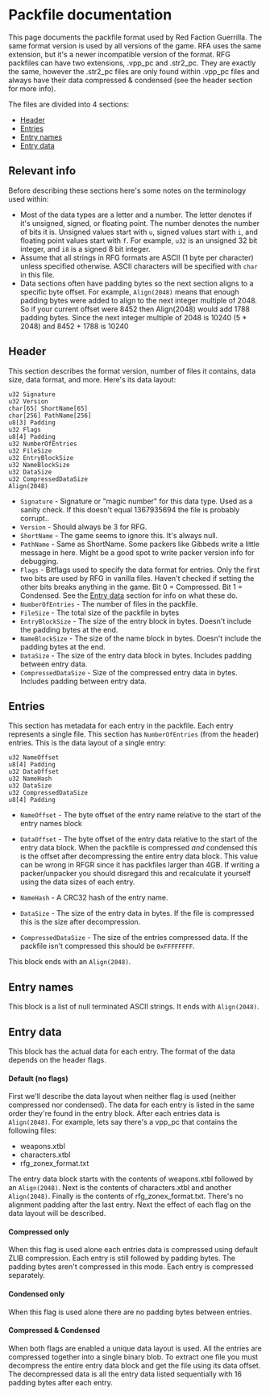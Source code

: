 # Packfile documentation
This page documents the packfile format used by Red Faction Guerrilla. The same format version is used by all versions of the game. RFA uses the same extension, but it's a newer incompatible version of the format. RFG packfiles can have two extensions, .vpp_pc and .str2_pc. They are exactly the same, however the .str2_pc files are only found within .vpp_pc files and always have their data compressed & condensed (see the header section for more info).

The files are divided into 4 sections:

- [Header](https://github.com/Moneyl/RfgToolsPlusPlus/blob/master/Documentation/Packfile.md#header)
- [Entries](https://github.com/Moneyl/RfgToolsPlusPlus/blob/master/Documentation/Packfile.md#entries)
- [Entry names](https://github.com/Moneyl/RfgToolsPlusPlus/blob/master/Documentation/Packfile.md#entry-names)
- [Entry data](https://github.com/Moneyl/RfgToolsPlusPlus/blob/master/Documentation/Packfile.md#entry-data)

## Relevant info

Before describing these sections here's some notes on the terminology used within:

- Most of the data types are a letter and a number. The letter denotes if it's unsigned, signed, or floating point. The number denotes the number of bits it is. Unsigned values start with `u`, signed values start with `i`, and floating point values start with `f`. For example, `u32` is an unsigned 32 bit integer, and `i8` is a signed 8 bit integer. 
- Assume that all strings in RFG formats are ASCII (1 byte per character) unless specified otherwise. ASCII characters will be specified with `char` in this file.
- Data sections often have padding bytes so the next section aligns to a specific byte offset. For example, `Align(2048)` means that enough padding bytes were added to align to the next integer multiple of 2048. So if your current offset were 8452 then Align(2048) would add 1788 padding bytes. Since the next integer multiple of 2048 is 10240 (5 * 2048) and 8452 + 1788 is 10240

## Header
This section describes the format version, number of files it contains, data size, data format, and more. Here's its data layout:
```
u32 Signature
u32 Version
char[65] ShortName[65]
char[256] PathName[256]
u8[3] Padding
u32 Flags
u8[4] Padding
u32 NumberOfEntries
u32 FileSize
u32 EntryBlockSize
u32 NameBlockSize
u32 DataSize
u32 CompressedDataSize
Align(2048)
```

* `Signature` - Signature or "magic number" for this data type. Used as a sanity check. If this doesn't equal 1367935694 the file is probably corrupt..
* `Version` - Should always be 3 for RFG.
* `ShortName` - The game seems to ignore this. It's always null.
* `PathName` - Same as ShortName. Some packers like Gibbeds write a little message in here. Might be a good spot to write packer version info for debugging.
* `Flags` - Bitflags used to specify the data format for entries. Only the first two bits are used by RFG in vanilla files. Haven't checked if setting the other bits breaks anything in the game. Bit 0 = Compressed. Bit 1 = Condensed. See the [Entry data](https://github.com/Moneyl/RfgToolsPlusPlus/blob/master/Documentation/Packfile.md#entry-data) section for info on what these do.
* `NumberOfEntries` - The number of files in the packfile.
* `FileSize` - The total size of the packfile in bytes
* `EntryBlockSize` - The size of the entry block in bytes. Doesn't include the padding bytes at the end.
* `NameBlockSize` - The size of the name block in bytes. Doesn't include the padding bytes at the end.
* `DataSize` - The size of the entry data block in bytes. Includes padding between entry data.
* `CompressedDataSize` - Size of the compressed entry data in bytes. Includes padding between entry data.


## Entries
This section has metadata for each entry in the packfile. Each entry represents a single file. This section has `NumberOfEntries` (from the header) entries. This is the data layout of a single entry:
```
u32 NameOffset
u8[4] Padding
u32 DataOffset
u32 NameHash
u32 DataSize
u32 CompressedDataSize
u8[4] Padding
```

* `NameOffset` - The byte offset of the entry name relative to the start of the entry names block

* `DataOffset` - The byte offset of the entry data relative to the start of the entry data block. When the packfile is compressed *and* condensed this is the offset after decompressing the entire entry data block. This value can be wrong in RFGR since it has packfiles larger than 4GB. If writing a packer/unpacker you should disregard this and recalculate it yourself using the data sizes of each entry.

* `NameHash` - A CRC32 hash of the entry name.

* `DataSize` - The size of the entry data in bytes. If the file is compressed this is the size after decompression.

* `CompressedDataSize` - The size of the entries compressed data. If the packfile isn't compressed this should be `0xFFFFFFFF`.

This block ends with an `Align(2048)`.

## Entry names
This block is a list of null terminated ASCII strings. It ends with `Align(2048)`.

## Entry data
This block has the actual data for each entry. The format of the data depends on the header flags. 

#### Default (no flags)
First we'll describe the data layout when neither flag is used (neither compressed nor condensed). The data for each entry is listed in the same order they're found in the entry block. After each entries data is `Align(2048)`. For example, lets say there's a vpp_pc that contains the following files:
- weapons.xtbl
- characters.xtbl
- rfg_zonex_format.txt

The entry data block starts with the contents of weapons.xtbl followed by an `Align(2048)`. Next is the contents of characters.xtbl and another `Align(2048)`. Finally is the contents of rfg_zonex_format.txt. There's no alignment padding after the last entry. Next the effect of each flag on the data layout will be described.

#### Compressed only
When this flag is used alone each entries data is compressed using default ZLIB compression. Each entry is still followed by padding bytes. The padding bytes aren't compressed in this mode. Each entry is compressed separately.

#### Condensed only
When this flag is used alone there are no padding bytes between entries.

#### Compressed & Condensed
When both flags are enabled a unique data layout is used. All the entries are compressed together into a single binary blob. To extract one file you must decompress the entire entry data block and get the file using its data offset. The decompressed data is all the entry data listed sequentially with 16 padding bytes after each entry.
